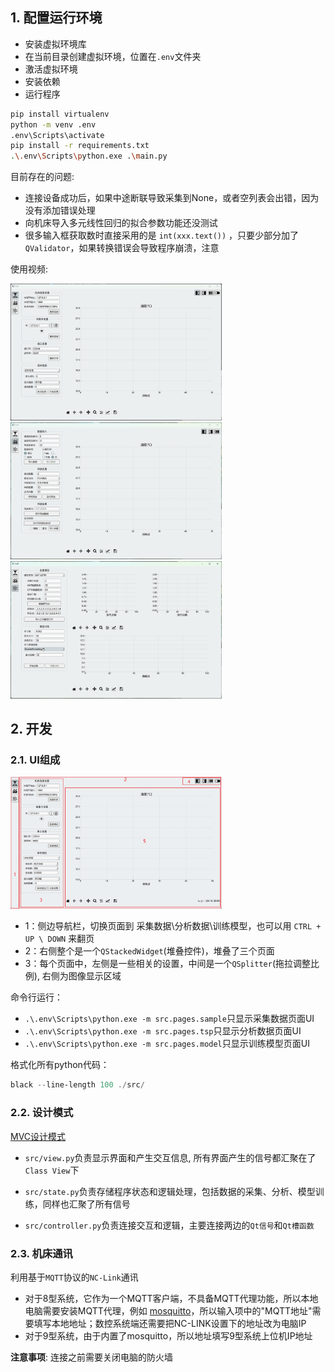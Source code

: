 ## 1. 配置运行环境

- 安装虚拟环境库
- 在当前目录创建虚拟环境，位置在`.env`文件夹
- 激活虚拟环境
- 安装依赖
- 运行程序

```bash
pip install virtualenv
python -m venv .env
.env\Scripts\activate
pip install -r requirements.txt
.\.env\Scripts\python.exe .\main.py   
```

目前存在的问题:

- 连接设备成功后，如果中途断联导致采集到None，或者空列表会出错，因为没有添加错误处理
- 向机床导入多元线性回归的拟合参数功能还没测试
- 很多输入框获取数时直接采用的是 `int(xxx.text())` ，只要少部分加了`QValidator`，如果转换错误会导致程序崩溃，注意

使用视频:

<img src="doc/sample.gif" style="zoom:33%;" />

<img src="doc/tsp.gif" style="zoom:33%;" />

<img src="doc/model.gif" style="zoom:33%;" />

## 2. 开发

### 2.1. UI组成

<img src="doc/layout.png" alt="image-20240909154620636" style="zoom:33%;" />

- 1：侧边导航栏，切换页面到 采集数据\分析数据\训练模型，也可以用 `CTRL + UP \ DOWN` 来翻页
- 2：右侧整个是一个`QStackedWidget`(堆叠控件)，堆叠了三个页面
- 3：每个页面中，左侧是一些相关的设置，中间是一个`QSplitter`(拖拉调整比例), 右侧为图像显示区域

命令行运行：

- `.\.env\Scripts\python.exe -m src.pages.sample`只显示采集数据页面UI
- `.\.env\Scripts\python.exe -m src.pages.tsp`只显示分析数据页面UI
- `.\.env\Scripts\python.exe -m src.pages.model`只显示训练模型页面UI

格式化所有python代码：

```powershell
black --line-length 100 ./src/
```

### 2.2. 设计模式

[MVC设计模式](https://www.runoob.com/design-pattern/mvc-pattern.html)

- `src/view.py`负责显示界面和产生交互信息, 所有界面产生的信号都汇聚在了`Class View`下

- `src/state.py`负责存储程序状态和逻辑处理，包括数据的采集、分析、模型训练，同样也汇聚了所有信号

- `src/controller.py`负责连接交互和逻辑，主要连接两边的`Qt信号`和`Qt槽函数`

### 2.3. 机床通讯

利用基于`MQTT`协议的`NC-Link`通讯

- 对于8型系统，它作为一个MQTT客户端，不具备MQTT代理功能，所以本地电脑需要安装MQTT代理，例如 [mosquitto](https://mosquitto.org/)，所以输入项中的"MQTT地址"需要填写本地地址；数控系统端还需要把NC-LINK设置下的地址改为电脑IP
- 对于9型系统，由于内置了mosquitto，所以地址填写9型系统上位机IP地址



**注意事项**: 连接之前需要关闭电脑的防火墙
